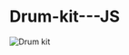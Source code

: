 # Drum-kit---JS

![Drum kit](https://user-images.githubusercontent.com/95252581/193624923-8d56db9f-3e2c-4402-ae72-2d022183b6cf.png)
